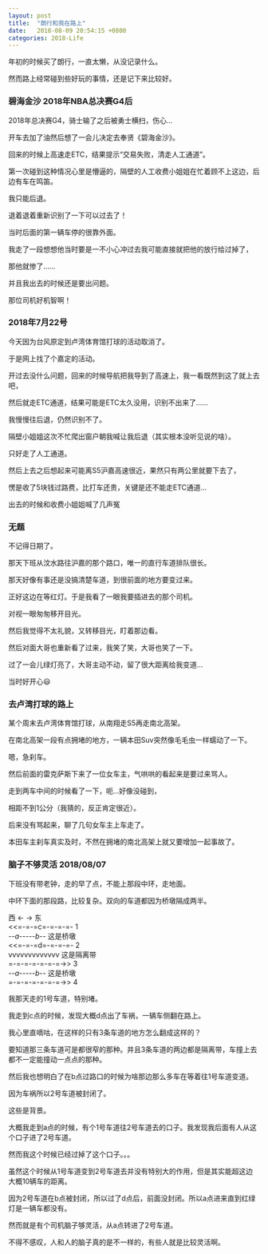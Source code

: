 ```yaml
---
layout: post
title:  "朗行和我在路上"
date:   2018-08-09 20:54:15 +0800
categories: 2018-Life
---
```


年初的时候买了朗行，一直太懒，从没记录什么。

然而路上经常碰到些好玩的事情，还是记下来比较好。

### 碧海金沙 2018年NBA总决赛G4后
2018年总决赛G4，骑士输了之后被勇士横扫，伤心...

开车去加了油然后想了一会儿决定去奉贤《碧海金沙》。

回来的时候上高速走ETC，结果提示“交易失败，清走人工通道”。

第一次碰到这种情况心里是懵逼的，隔壁的人工收费小姐姐在忙着顾不上这边，后边有车在鸣笛。

我只能后退。

退着退着重新识别了一下可以过去了！

当时后面的第一辆车停的很靠外面。

我走了一段想想他当时要是一不小心冲过去我可能直接就把他的放行给过掉了，

那他就惨了……

并且我出去的时候还是要出问题。

那位司机好机智啊！

### 2018年7月22号
今天因为台风原定到卢湾体育馆打球的活动取消了。

于是网上找了个嘉定的活动。

开过去没什么问题，回来的时候导航把我导到了高速上，我一看既然到这了就上去吧，

然后就走ETC通道，结果可能是ETC太久没用，识别不出来了……

我慢慢往后退，仍然识别不了。

隔壁小姐姐这次不忙爬出窗户朝我喊让我后退（其实根本没听见说的啥）。

只好走了人工通道。

然后上去之后想起来可能离S5沪嘉高速很近，果然只有两公里就要下去了，

愣是收了5块钱过路费，比打车还贵，关键是还不能走ETC通道…

出去的时候和收费小姐姐喊了几声冤

### 无题
不记得日期了。

那天下班从汶水路往沪嘉的那个路口，唯一的直行车道排队很长。

那天好像有事还是没搞清楚车道，到很前面的地方要变过来。

正好这边在等红灯。于是我看了一眼我要插进去的那个司机。

对视一眼匆匆移开目光。

然后我觉得不太礼貌，又转移目光，盯着那边看。

然后对面大哥也重新看了过来，我笑了笑，大哥也笑了一下。

过了一会儿绿灯亮了，大哥主动不动，留了很大距离给我变道…

当时好开心😃

### 去卢湾打球的路上
某个周末去卢湾体育馆打球，从南翔走S5再走南北高架。

在南北高架一段有点拥堵的地方，一辆本田Suv突然像毛毛虫一样蠕动了一下。

嗯，急刹车。

然后前面的雷克萨斯下来了一位女车主，气哄哄的看起来是要过来骂人。

走到两车中间的时候看了一下，呃…好像没碰到，

相距不到1公分（我猜的，反正肯定很近）。

后来没有骂起来，聊了几句女车主上车走了。

本田车主刹车真实及时，不然在拥堵的南北高架上就又要增加一起事故了。


### 脑子不够灵活 2018/08/07
下班没有带老钟，走的早了点，不能上那段中环，走地面。

中环下面的那段路，比较复杂。双向的车道都因为桥墩隔成两半。

西 <- -> 东  
<<=-=-=c=-=-=-=-        1  
*-*-*a*-*-*-*-*-*b*-*-* 这是桥墩  
<<=-=-=d=-=-=-=-        2  
vvvvvvvvvvvvv 这是隔离带  
=-=-=-=-=-=-=->>        3  
*-*-*a*-*-*-*-*-*b*-*-* 这是桥墩   
=-=-=-=-=-=-=->>        4  

我那天走的1号车道，特别堵。

我走到c点的时候，发现大概d点出了车祸，一辆车侧翻在路上。

我心里直嘀咕，在这样的只有3条车道的地方怎么翻成这样的？

要知道那三条车道可是都很窄的那种。并且3条车道的两边都是隔离带，车撞上去都不一定能撞动一点点的那种。

然后我也想明白了在b点过路口的时候为啥那边那么多车在等着往1号车道变道。

因为车祸所以2号车道被封闭了。

这些是背景。

大概我走到a点的时候，有个1号车道往2号车道去的口子。我发现我后面有人从这个口子进了2号车道。

然而我这个时候已经过掉了这个口子。。。

虽然这个时候从1号车道变到2号车道去并没有特别大的作用，但是其实能超这边大概10辆车的距离。

因为2号车道在b点被封闭，所以过了d点后，前面没封闭。所以a点进来直到红绿灯是一辆车都没有。

然而就是有个司机脑子够灵活，从a点转进了2号车道。

不得不感叹，人和人的脑子真的是不一样的，有些人就是比较灵活啊。
